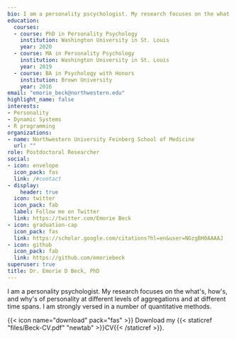 ```yaml
---
bio: I am a personality pscychologist. My research focuses on the what's, how's, and why's of personality at different levels of aggregations and at different time spans. I am strongly versed in a number of quantitative methods.
education:
  courses:
  - course: PhD in Personality Psychology 
    institution: Washington University in St. Louis
    year: 2020
  - course: MA in Personality Psychology 
    institution: Washington University in St. Louis
    year: 2019
  - course: BA in Psychology with Honors
    institution: Brown University
    year: 2016
email: "emorie_beck@northwestern.edu"
highlight_name: false
interests:
- Personality
- Dynamic Systems
- R programming
organizations:
- name: Northwestern University Feinberg School of Medicine
  url: ""
role: Postdoctoral Researcher
social:
- icon: envelope
  icon_pack: fas
  link: /#contact
- display:
    header: true
  icon: twitter
  icon_pack: fab
  label: Follow me on Twitter
  link: https://twitter.com/Emorie Beck
- icon: graduation-cap
  icon_pack: fas
  link: https://scholar.google.com/citations?hl=en&user=NGzgBH0AAAAJ
- icon: github
  icon_pack: fab
  link: https://github.com/emoriebeck
superuser: true
title: Dr. Emorie D Beck, PhD
---
```


I am a personality psychologist. My research focuses on the what's, how's, and why's of personality at different levels of aggregations and at different time spans. I am strongly versed in a number of quantitative methods.

{{< icon name="download" pack="fas" >}} Download my {{< staticref "files/Beck-CV.pdf" "newtab" >}}CV{{< /staticref >}}.
